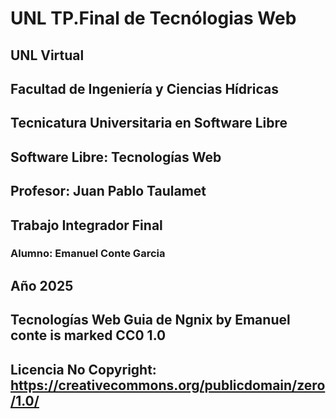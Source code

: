 # UNL TP.Final de Tecnólogias Web

## UNL Virtual

## Facultad de Ingeniería y Ciencias Hídricas

## Tecnicatura Universitaria en Software Libre

## Software Libre: Tecnologías Web

## Profesor: Juan Pablo Taulamet

## Trabajo Integrador  Final

### Alumno: Emanuel Conte Garcia

## Año 2025

## Tecnologías Web Guia de Ngnix by Emanuel conte is marked CC0 1.0

## Licencia No Copyright: https://creativecommons.org/publicdomain/zero/1.0/
